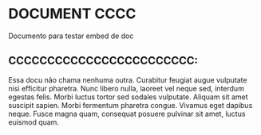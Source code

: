 # DOCUMENT CCCC

Documento para testar embed de doc

## CCCCCCCCCCCCCCCCCCCCCCCC:

Essa docu não chama nenhuma outra. Curabitur feugiat augue vulputate nisi efficitur pharetra. Nunc libero nulla, laoreet vel neque sed, interdum egestas felis. Morbi luctus tortor sed sodales vulputate. Aliquam sit amet suscipit sapien. Morbi fermentum pharetra congue. Vivamus eget dapibus neque. Fusce magna quam, consequat posuere pulvinar sit amet, luctus euismod quam.

